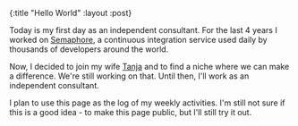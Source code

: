 {:title "Hello World"
 :layout :post}

Today is my first day as an independent consultant. For the last 4 years I
worked on [Semaphore](https://semaphoreci.com), a continuous integration service
used daily by thousands of developers around the world.

Now, I decided to join my wife [Tanja](http://hackberry.co) and to find a niche
where we can make a difference. We're still working on that. Until then, I'll
work as an independent consultant.

I plan to use this page as the log of my weekly activities. I'm still not sure if
this is a good idea - to make this page public, but I'll still try it out.
